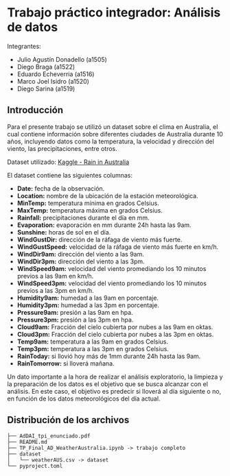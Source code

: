 # Trabajo práctico integrador: Análisis de datos
Integrantes:
- Julio Agustín Donadello (a1505)
- Diego Braga (a1522)
- Eduardo Echeverria (a1516)
- Marco Joel Isidro (a1520)
- Diego Sarina (a1519)

## Introducción

Para el presente trabajo se utilizó un dataset sobre el clima en Australia, el cual contiene información sobre diferentes ciudades de Australia durante 10 años, incluyendo datos como la temperatura, la velocidad y dirección del viento, las precipitaciones, entre otros.

Dataset utilizado: [Kaggle - Rain in Australia](https://www.kaggle.com/datasets/jsphyg/weather-dataset-rattle-package/data)

El dataset contiene las siguientes columnas:
* **Date:** fecha de la observación.
* **Location:** nombre de la ubicación de la estación meteorológica.
* **MinTemp:** temperatura mínima en grados Celsius.
* **MaxTemp:** temperatura máxima en grados Celsius.
* **Rainfall:** precipitaciones durante el día en mm.
* **Evaporation:** evaporación en mm durante 24h hasta las 9am.
* **Sunshine:** horas de sol en el día.
* **WindGustDir:** dirección de la ráfaga de viento más fuerte.
* **WindGustSpeed:** velocidad de la ráfaga de viento más fuerte en km/h.
* **WindDir9am:** dirección del viento a las 9am.
* **WindDir3pm:** dirección del viento a las 3pm.
* **WindSpeed9am:** velocidad del viento promediando los 10 minutos previos a las 9am en km/h.
* **WindSpeed3pm:** velocidad del viento promediando los 10 minutos previos a las 3pm en km/h.
* **Humidity9am:** humedad a las 9am en porcentaje.
* **Humidity3pm:** humedad a las 3pm en porcentaje.
* **Pressure9am:** presión a las 9am en hpa.
* **Pressure3pm:** presión a las 3pm en hpa.
* **Cloud9am:** Fracción del cielo cubierta por nubes a las 9am en oktas.
* **Cloud3pm:** Fracción del cielo cubierta por nubes a las 3pm en oktas.
* **Temp9am:** temperatura a las 9am en grados Celsius.
* **Temp3pm:** temperatura a las 3pm en grados Celsius.
* **RainToday:** si llovió hoy más de 1mm durante 24h hasta las 9am.
* **RainTomorrow:** si lloverá mañana.

Un dato importante a la hora de realizar el análisis exploratorio, la limpieza y la preparación de los datos es el objetivo que se busca alcanzar con el análisis. En este caso, el objetivo es predecir si lloverá al día siguiente o no, en función de los datos meteorológicos del día actual.

## Distribución de los archivos
```
├── AdDAI_tpi_enunciado.pdf
├── README.md
├── TP_Final_AD_WeatherAustralia.ipynb -> trabajo completo
├── dataset
│   └── weatherAUS.csv -> dataset
└── pyproject.toml
```
